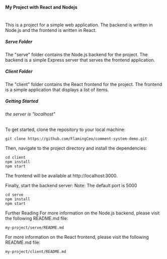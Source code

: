 #### My Project with React and Nodejs
# 
This is a project for a simple web application. The backend is written in Node.js and the frontend is written in React.
##### Serve Folder
The "serve" folder contains the Node.js backend for the project. The backend is a simple Express server that serves the frontend application.

##### Client Folder
The "client" folder contains the React frontend for the project. The frontend is a simple application that displays a list of items.

##### Getting Started
###### the server is "localhost"
To get started, clone the repository to your local machine:

````
git clone https://github.com/FlamingCeo/comment-system-demo.git
````
Then, navigate to the project directory and install the dependencies:
````
cd client
npm install
npm start
````

The frontend will be available at http://localhost:3000.


Finally, start the backend server:
Note: The default port is 5000
````
cd serve
npm install
npm start
````


Further Reading
For more information on the Node.js backend, please visit the following README.md file:
````
my-project/serve/README.md
````
For more information on the React frontend, please visit the following README.md file:
````
my-project/client/README.md
````
